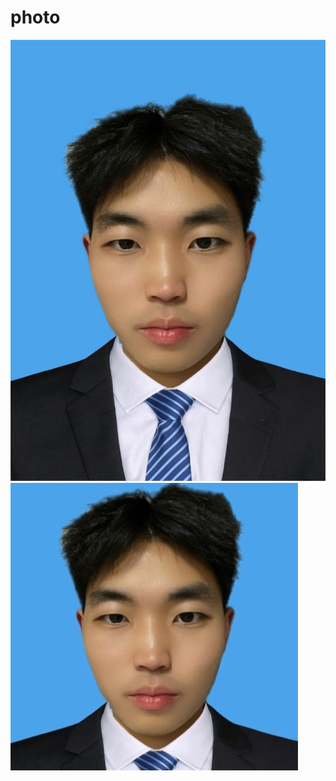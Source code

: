 # photo
![](https://github.com/cycleing2/photo/blob/main/%E5%BE%AE%E4%BF%A1%E5%9B%BE%E7%89%87_20240425213054.jpg)
![](https://github.com/cycleing2/photo/blob/main/photo.jpg)

